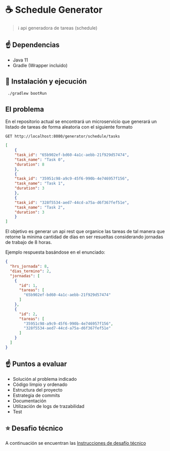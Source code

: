 # ☕️ Schedule Generator

> ℹ️ api generadora de tareas (schedule)

## ☝️ Dependencias

* Java 11
* Gradle (Wrapper incluido)

## 🏁 Instalación y ejecución

```bash
 ./gradlew bootRun
```

## El problema

En el repositorio actual se encontrará un microservicio que generará un listado de tareas de forma aleatoria
con el siguiente formato

```
GET http://localhost:8080/generator/schedule/tasks
```

```json
[
    {
    "task_id": "65b902ef-bd60-4a1c-aebb-21f929d57474",
    "task_name": "Task 0",
    "duration": 8
    },
    {
    "task_id": "35951c98-a9c9-45f6-990b-4e746957f156",
    "task_name": "Task 1",
    "duration": 3
    },
    {
    "task_id": "328f5534-aed7-44cd-a75a-d6f367fef51e",
    "task_name": "Task 2",
    "duration": 3
    }
]
```

El objetivo es generar un api rest que organice las tareas de tal manera que retorne la minima cantidad de días en ser
resueltas considerando jornadas de trabajo de 8 horas.

Ejemplo respuesta basándose en el enunciado:

```json
{
  "hrs_jornada": 8,
  "dias_termino": 2,
  "jornadas": [
    {
      "id": 1,
      "tareas": [
        "65b902ef-bd60-4a1c-aebb-21f929d57474"
      ]
    },
    {
      "id": 2,
      "tareas": [
        "35951c98-a9c9-45f6-990b-4e746957f156",
        "328f5534-aed7-44cd-a75a-d6f367fef51e"
      ]
    }
  ]
}
```

## ☝️ Puntos a evaluar

* Solución al problema indicado
* Código limpio y ordenado
* Estructura del proyecto
* Estrategia de commits
* Documentación
* Utilización de logs de trazabilidad
* Test

## ⭐️ Desafio técnico

A continuación se encuentran las
[Instrucciones de desafío técnico](CONTRIBUTING.md)

